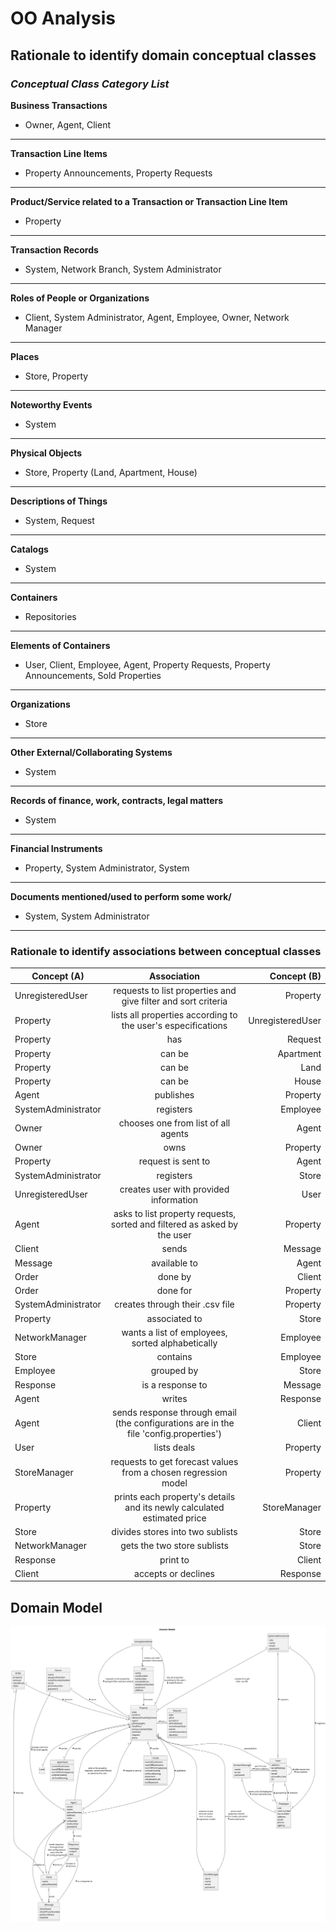 # OO Analysis #

## Rationale to identify domain conceptual classes ##


### _Conceptual Class Category List_ ###

**Business Transactions**

* Owner, Agent, Client

---

**Transaction Line Items**

* Property Announcements, Property Requests

---

**Product/Service related to a Transaction or Transaction Line Item**

* Property

---


**Transaction Records**

* System, Network Branch, System Administrator

---  


**Roles of People or Organizations**

* Client, System Administrator, Agent, Employee, Owner, Network Manager


---


**Places**

* Store, Property

---

**Noteworthy Events**

* System

---


**Physical Objects**

* Store, Property (Land, Apartment, House)

---


**Descriptions of Things**

* System, Request


---


**Catalogs**

* System  

---


**Containers**

* Repositories

---


**Elements of Containers**

*  User, Client, Employee, Agent, Property Requests, Property Announcements, Sold Properties

---


**Organizations**

* Store

---

**Other External/Collaborating Systems**

* System


---


**Records of finance, work, contracts, legal matters**

* System

---


**Financial Instruments**

* Property, System Administrator, System

---


**Documents mentioned/used to perform some work/**

* System, System Administrator
---



### **Rationale to identify associations between conceptual classes**




| Concept (A) 		           |                                       Association   	                                       |           Concept (B) |
|--------------------------|:-------------------------------------------------------------------------------------------:|----------------------:|
| UnregisteredUser  	   |            requests to list properties and give filter and sort criteria    		 	            |                  Property |
| Property  		       |             lists all properties according to the user's especifications    		              |                  UnregisteredUser |
| Property  		       |                                          has    		                                          |                  Request |
| Property  	           |                                       can be    		 	                                        |                  Apartment |
| Property  	           |                                       can be    		 	                                        |                  Land |
| Property  	           |                                       can be    		 	                                        |                  House |
| Agent  		             |                                       publishes    		                                       |                  Property |
| SystemAdministrator   |                                       registers    		                                       |                  Employee |
| Owner  		             |                          chooses one from list of all agents    		                          |                  Agent |
| Owner  		             |                                        owns    		 	                                         |                  Property |
| Property  	           |                                 request is sent to    		 	                                  |                  Agent |
| SystemAdministrator   |                                       registers    		                                       |                  Store |
| UnregisteredUser  	   |                        creates user with provided information    		                         |                  User |
| Agent  		             |       asks to list property requests, sorted and filtered as asked by the user    		        |                  Property |
| Client  		           |                                         sends    		                                         |                  Message |
| Message  		       |                                     available to    		                                      |                  Agent |
| Order  		             |                                        done by    		                                        |                  Client |
| Order  		             |                                       done for    		                                        |                  Property |
| SystemAdministrator   |                            creates through their .csv file    		                            |                  Property |
| Property  	           |                                    associated to    		 	                                    |                  Store |
| NetworkManager  	     |                   wants a list of employees, sorted alphabetically    		                    |                  Employee |
| Store  		             |                                       contains    		                                        |                  Employee |
| Employee  		         |                                      grouped by    		                                       |                  Store |
| Response  		         |                                   is a response to    		                                    |                  Message |
| Agent  		             |                                        writes    		                                         |                  Response |
| Agent  		             | sends response through email (the configurations are in the file 'config.properties')    		 |                  Client |
| User  		               |                                      lists deals    		                                      |                  Property |
| StoreManager  		     |            requests to get forecast values from a chosen regression model    		             |                  Property |
| Property  		       |        prints each property's details and its newly calculated estimated price    		        |                  StoreManager |
| Store  		             |                           divides stores into two sublists    		                            |                  Store |
| NetworkManager  	     |                              gets the two store sublists    		                              |                  Store |
| Response  		         |                                       print to    		                                        |                  Client |
| Client  		           |                                 accepts or declines    		                                  |                  Response |














## Domain Model

![Domain Model](svg/project-domain-model.svg)



